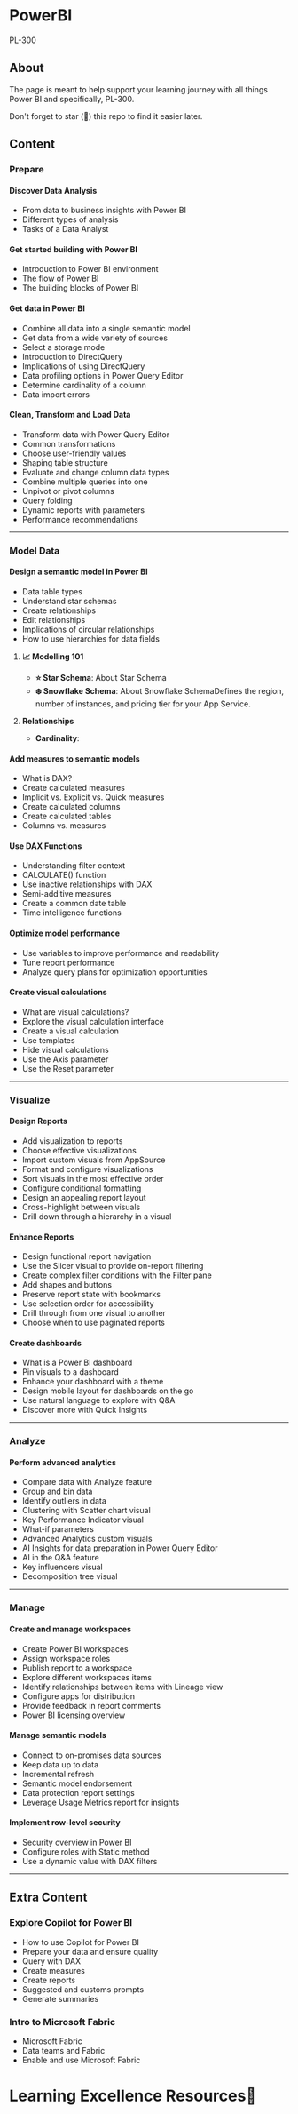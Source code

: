 # PowerBI

PL-300


## About

The page is meant to help support your learning journey with all things Power BI and specifically, PL-300.

Don't forget to star (🌟) this repo to find it easier later.

## Content

### Prepare

#### Discover Data Analysis

- From data to business insights with Power BI
- Different types of analysis
- Tasks of a Data Analyst


#### Get started building with Power BI

- Introduction to Power BI environment
- The flow of Power BI
- The building blocks of Power BI

#### Get data in Power BI

- Combine all data into a single semantic model
- Get data from a wide variety of sources
- Select a storage mode
- Introduction to DirectQuery
- Implications of using DirectQuery
- Data profiling options in Power Query Editor
- Determine cardinality of a column
- Data import errors
  
#### Clean, Transform and Load Data

- Transform data with Power Query Editor
- Common transformations
- Choose user-friendly values
- Shaping table structure
- Evaluate and change column data types
- Combine multiple queries into one
- Unpivot or pivot columns
- Query folding
- Dynamic reports with parameters
- Performance recommendations
-------------------------------------

### Model Data

#### Design a semantic model in Power BI
- Data table types
- Understand star schemas
- Create relationships
- Edit relationships
- Implications of circular relationships
- How to use hierarchies for data fields

1. **📈 Modelling 101**
   - **⭐ Star Schema**: About Star Schema
   - **❄️ Snowflake Schema**: About Snowflake SchemaDefines the region, number of instances, and pricing tier for your App Service.

2. **Relationships**
   - **Cardinality**: 

#### Add measures to semantic models
- What is DAX?
- Create calculated measures
- Implicit vs. Explicit vs. Quick measures
- Create calculated columns
- Create calculated tables
- Columns vs. measures

#### Use DAX Functions
- Understanding filter context
- CALCULATE() function
- Use inactive relationships with DAX
- Semi-additive measures
- Create a common date table
- Time intelligence functions
  
#### Optimize model performance

- Use variables to improve performance and readability
- Tune report performance
- Analyze query plans for optimization opportunities

  
#### Create visual calculations
- What are visual calculations?
- Explore the visual calculation interface
- Create a visual calculation
- Use templates
- Hide visual calculations
- Use the Axis parameter
- Use the Reset parameter
-------------------------

### Visualize
#### Design Reports
- Add visualization to reports
- Choose effective visualizations
- Import custom visuals from AppSource
- Format and configure visualizations
- Sort visuals in the most effective order
- Configure conditional formatting
- Design an appealing report layout
- Cross-highlight between visuals
- Drill down through a hierarchy in a visual
  
#### Enhance Reports
- Design functional report navigation
- Use the Slicer visual to provide on-report filtering
- Create complex filter conditions with the Filter pane
- Add shapes and buttons
- Preserve report state with bookmarks
- Use selection order for accessibility
- Drill through from one visual to another
- Choose when to use paginated reports
  
#### Create dashboards
- What is a Power BI dashboard
- Pin visuals to a dashboard
- Enhance your dashboard with a theme
- Design mobile layout for dashboards on the go
- Use natural language to explore with Q&A
- Discover more with Quick Insights
---------------------------

### Analyze
#### Perform advanced analytics
- Compare data with Analyze feature
- Group and bin data
- Identify outliers in data
- Clustering with Scatter chart visual
- Key Performance Indicator visual
- What-if parameters
- Advanced Analytics custom visuals
- AI Insights for data preparation in Power Query Editor
- AI in the Q&A feature
- Key influencers visual
- Decomposition tree visual
-----------------------------------------------
  
### Manage
#### Create and manage workspaces
- Create Power BI workspaces
- Assign workspace roles
- Publish report to a workspace
- Explore different workspaces items
- Identify relationships between items with Lineage view
- Configure apps for distribution
- Provide feedback in report comments
- Power BI licensing overview

#### Manage semantic models
- Connect to on-promises data sources
- Keep data up to data
- Incremental refresh
- Semantic model endorsement
- Data protection report settings
- Leverage Usage Metrics report for insights
  
#### Implement row-level security
- Security overview in Power BI
- Configure roles with Static method
- Use a dynamic value with DAX filters
--------------------------------------

## Extra Content
### Explore Copilot for Power BI
- How to use Copilot for Power BI
- Prepare your data and ensure quality
- Query with DAX
- Create measures
- Create reports
- Suggested and customs prompts
- Generate summaries
  
### Intro to Microsoft Fabric
- Microsoft Fabric
- Data teams and Fabric
- Enable and use Microsoft Fabric
  
# Learning Excellence Resources📒




